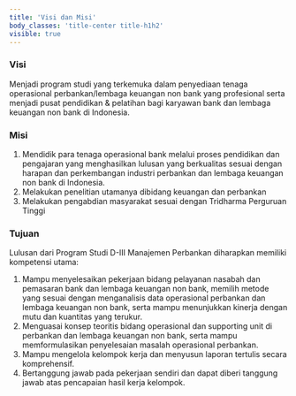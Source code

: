 ```yaml
---
title: 'Visi dan Misi'
body_classes: 'title-center title-h1h2'
visible: true
---
```


### Visi

Menjadi program studi yang terkemuka dalam penyediaan tenaga operasional perbankan/lembaga keuangan non bank yang profesional serta menjadi pusat pendidikan & pelatihan bagi karyawan bank dan lembaga keuangan non bank di Indonesia.

### Misi

1. Mendidik para tenaga operasional bank melalui proses pendidikan dan pengajaran yang menghasilkan lulusan yang berkualitas sesuai dengan harapan dan perkembangan industri perbankan dan lembaga keuangan non bank di Indonesia.
2. Melakukan penelitian utamanya dibidang keuangan dan perbankan
3. Melakukan pengabdian masyarakat sesuai dengan Tridharma Perguruan Tinggi

### Tujuan 

Lulusan dari Program Studi D-III Manajemen Perbankan diharapkan memiliki kompetensi utama:

1. Mampu menyelesaikan pekerjaan bidang pelayanan nasabah dan pemasaran bank dan lembaga keuangan non bank, memilih metode yang sesuai dengan menganalisis data operasional perbankan dan lembaga keuangan non bank, serta mampu menunjukkan kinerja dengan mutu dan kuantitas yang terukur.
2. Menguasai konsep teoritis bidang operasional dan supporting unit di perbankan dan lembaga keuangan non bank, serta mampu memformulasikan penyelesaian masalah operasional perbankan.
3. Mampu mengelola kelompok kerja dan menyusun laporan tertulis secara komprehensif.
4. Bertanggung jawab pada pekerjaan sendiri dan dapat diberi tanggung jawab atas pencapaian hasil kerja kelompok.